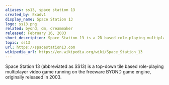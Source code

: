 ```yaml
---
aliases: ss13, space station 13
created_by: Exadv1
display_name: Space Station 13
logo: ss13.png
related: byond, dm, dreammaker
released: February 16, 2003
short_description: Space Station 13 is a 2D based role-playing multiplayer game running on BYOND.
topic: ss13
url: https://spacestation13.com
wikipedia_url: https://en.wikipedia.org/wiki/Space_Station_13
---
```

Space Station 13 (abbreviated as SS13) is a top-down tile based role-playing multiplayer video game running on the freeware BYOND game engine, originally released in 2003.
